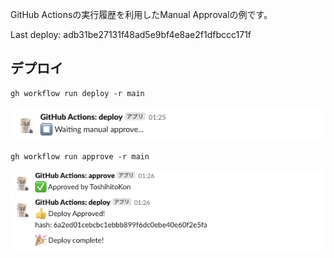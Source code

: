 GitHub Actionsの実行履歴を利用したManual Approvalの例です。

Last deploy: adb31be27131f48ad5e9bf4e8ae2f1dfbccc171f

## デプロイ

```
gh workflow run deploy -r main
```

![waiting-approval](docs/waiting-approval.png)

```
gh workflow run approve -r main
 ```

![deploy-approved](docs/deploy-approved.png)
